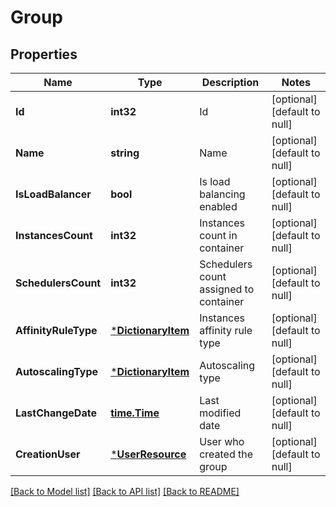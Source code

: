 # Group

## Properties
Name | Type | Description | Notes
------------ | ------------- | ------------- | -------------
**Id** | **int32** | Id | [optional] [default to null]
**Name** | **string** | Name | [optional] [default to null]
**IsLoadBalancer** | **bool** | Is load balancing enabled | [optional] [default to null]
**InstancesCount** | **int32** | Instances count in container | [optional] [default to null]
**SchedulersCount** | **int32** | Schedulers count assigned to container | [optional] [default to null]
**AffinityRuleType** | [***DictionaryItem**](DictionaryItem.md) | Instances affinity rule type | [optional] [default to null]
**AutoscalingType** | [***DictionaryItem**](DictionaryItem.md) | Autoscaling type | [optional] [default to null]
**LastChangeDate** | [**time.Time**](time.Time.md) | Last modified date | [optional] [default to null]
**CreationUser** | [***UserResource**](UserResource.md) | User who created the group | [optional] [default to null]

[[Back to Model list]](../README.md#documentation-for-models) [[Back to API list]](../README.md#documentation-for-api-endpoints) [[Back to README]](../README.md)


